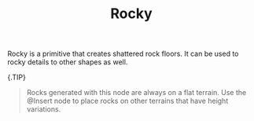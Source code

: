 ﻿---
title: Rocky
uid: Rocky
---

Rocky is a primitive that creates shattered rock floors. It can be used to rocky details to other shapes as well.

{.TIP}
> Rocks generated with this node are always on a flat terrain. Use the @Insert node to place rocks on other terrains that have height variations.